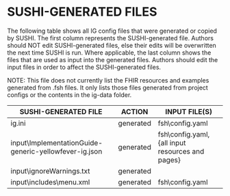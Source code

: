 # SUSHI-GENERATED FILES #

The following table shows all IG config files that were generated or copied by SUSHI.  The first column
represents the SUSHI-generated file. Authors should NOT edit SUSHI-generated files, else their edits will
be overwritten the next time SUSHI is run. Where applicable, the last column shows the files that are used
as input into the generated files. Authors should edit the input files in order to affect the SUSHI-generated
files.

NOTE: This file does not currently list the FHIR resources and examples generated from .fsh files. It only
lists those files generated from project configs or the contents in the ig-data folder.

| SUSHI-GENERATED FILE                                  | ACTION    | INPUT FILE(S)                                    |
| ----------------------------------------------------- | --------- | ------------------------------------------------ |
| ig.ini                                                | generated | fsh\config.yaml                                  |
| input\ImplementationGuide-generic-yellowfever-ig.json | generated | fsh\config.yaml, {all input resources and pages} |
| input\ignoreWarnings.txt                              | generated |                                                  |
| input\includes\menu.xml                               | generated | fsh\config.yaml                                  |